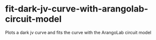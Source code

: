 # fit-dark-jv-curve-with-arangolab-circuit-model
Plots a dark jv curve and fits the curve with the ArangoLab circuit model
